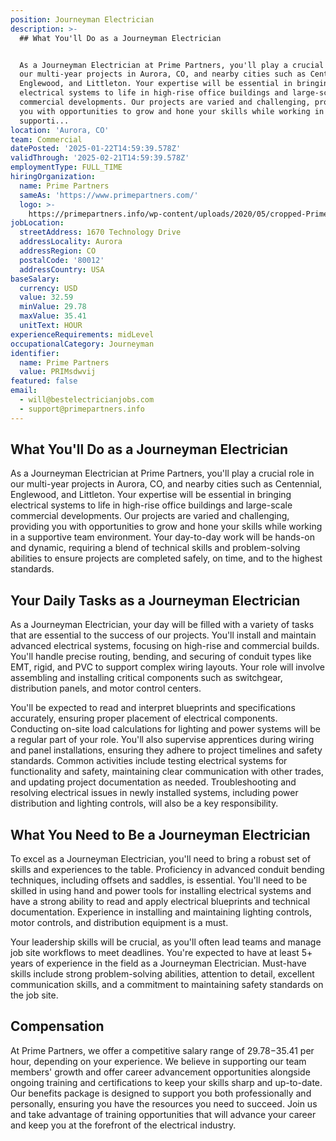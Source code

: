 ```yaml
---
position: Journeyman Electrician
description: >-
  ## What You'll Do as a Journeyman Electrician


  As a Journeyman Electrician at Prime Partners, you'll play a crucial role in
  our multi-year projects in Aurora, CO, and nearby cities such as Centennial,
  Englewood, and Littleton. Your expertise will be essential in bringing
  electrical systems to life in high-rise office buildings and large-scale
  commercial developments. Our projects are varied and challenging, providing
  you with opportunities to grow and hone your skills while working in a
  supporti...
location: 'Aurora, CO'
team: Commercial
datePosted: '2025-01-22T14:59:39.578Z'
validThrough: '2025-02-21T14:59:39.578Z'
employmentType: FULL_TIME
hiringOrganization:
  name: Prime Partners
  sameAs: 'https://www.primepartners.com/'
  logo: >-
    https://primepartners.info/wp-content/uploads/2020/05/cropped-Prime-Partners-Logo-NO-BG-1.png
jobLocation:
  streetAddress: 1670 Technology Drive
  addressLocality: Aurora
  addressRegion: CO
  postalCode: '80012'
  addressCountry: USA
baseSalary:
  currency: USD
  value: 32.59
  minValue: 29.78
  maxValue: 35.41
  unitText: HOUR
experienceRequirements: midLevel
occupationalCategory: Journeyman
identifier:
  name: Prime Partners
  value: PRIMsdwvij
featured: false
email:
  - will@bestelectricianjobs.com
  - support@primepartners.info
---
```




## What You'll Do as a Journeyman Electrician

As a Journeyman Electrician at Prime Partners, you'll play a crucial role in our multi-year projects in Aurora, CO, and nearby cities such as Centennial, Englewood, and Littleton. Your expertise will be essential in bringing electrical systems to life in high-rise office buildings and large-scale commercial developments. Our projects are varied and challenging, providing you with opportunities to grow and hone your skills while working in a supportive team environment. Your day-to-day work will be hands-on and dynamic, requiring a blend of technical skills and problem-solving abilities to ensure projects are completed safely, on time, and to the highest standards.

## Your Daily Tasks as a Journeyman Electrician

As a Journeyman Electrician, your day will be filled with a variety of tasks that are essential to the success of our projects. You'll install and maintain advanced electrical systems, focusing on high-rise and commercial builds. You'll handle precise routing, bending, and securing of conduit types like EMT, rigid, and PVC to support complex wiring layouts. Your role will involve assembling and installing critical components such as switchgear, distribution panels, and motor control centers. 

You'll be expected to read and interpret blueprints and specifications accurately, ensuring proper placement of electrical components. Conducting on-site load calculations for lighting and power systems will be a regular part of your role. You'll also supervise apprentices during wiring and panel installations, ensuring they adhere to project timelines and safety standards. Common activities include testing electrical systems for functionality and safety, maintaining clear communication with other trades, and updating project documentation as needed. Troubleshooting and resolving electrical issues in newly installed systems, including power distribution and lighting controls, will also be a key responsibility.

## What You Need to Be a Journeyman Electrician

To excel as a Journeyman Electrician, you'll need to bring a robust set of skills and experiences to the table. Proficiency in advanced conduit bending techniques, including offsets and saddles, is essential. You'll need to be skilled in using hand and power tools for installing electrical systems and have a strong ability to read and apply electrical blueprints and technical documentation. Experience in installing and maintaining lighting controls, motor controls, and distribution equipment is a must. 

Your leadership skills will be crucial, as you'll often lead teams and manage job site workflows to meet deadlines. You're expected to have at least 5+ years of experience in the field as a Journeyman Electrician. Must-have skills include strong problem-solving abilities, attention to detail, excellent communication skills, and a commitment to maintaining safety standards on the job site.

## Compensation

At Prime Partners, we offer a competitive salary range of $29.78-$35.41 per hour, depending on your experience. We believe in supporting our team members' growth and offer career advancement opportunities alongside ongoing training and certifications to keep your skills sharp and up-to-date. Our benefits package is designed to support you both professionally and personally, ensuring you have the resources you need to succeed. Join us and take advantage of training opportunities that will advance your career and keep you at the forefront of the electrical industry.